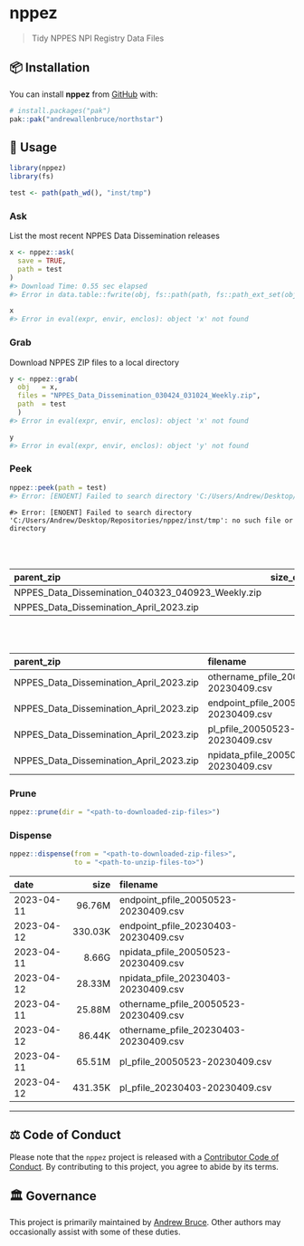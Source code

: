 
<!-- README.md is generated from README.Rmd. Please edit that file -->

# nppez

> Tidy NPPES NPI Registry Data Files

<!-- badges: start -->
<!-- badges: end -->

## :package: Installation

You can install **nppez** from [GitHub](https://github.com/) with:

``` r
# install.packages("pak")
pak::pak("andrewallenbruce/northstar")
```

## :beginner: Usage

``` r
library(nppez)
library(fs)

test <- path(path_wd(), "inst/tmp")
```

### Ask

List the most recent NPPES Data Dissemination releases

``` r
x <- nppez::ask(
  save = TRUE,
  path = test
)
#> Download Time: 0.55 sec elapsed
#> Error in data.table::fwrite(obj, fs::path(path, fs::path_ext_set(obj[[1]][[1]], : No such file or directory: 'C:/Users/Andrew/Desktop/Repositories/nppez/inst/tmp/NPPES_Data_Dissemination_March_2024.csv'. Unable to create new file for writing (it does not exist already). Do you have permission to write here, is there space on the disk and does the path exist?

x
#> Error in eval(expr, envir, enclos): object 'x' not found
```

### Grab

Download NPPES ZIP files to a local directory

``` r
y <- nppez::grab(
  obj   = x, 
  files = "NPPES_Data_Dissemination_030424_031024_Weekly.zip",
  path  = test
  )
#> Error in eval(expr, envir, enclos): object 'x' not found

y
#> Error in eval(expr, envir, enclos): object 'y' not found
```

### Peek

``` r
nppez::peek(path = test)
#> Error: [ENOENT] Failed to search directory 'C:/Users/Andrew/Desktop/Repositories/nppez/inst/tmp': no such file or directory
```

    #> Error: [ENOENT] Failed to search directory 'C:/Users/Andrew/Desktop/Repositories/nppez/inst/tmp': no such file or directory

<br><br>

| parent_zip                                        | size_compressed | size_uncompressed |
|:--------------------------------------------------|----------------:|------------------:|
| NPPES_Data_Dissemination_040323_040923_Weekly.zip |           2.72M |            29.16M |
| NPPES_Data_Dissemination_April_2023.zip           |         850.15M |             8.84G |

<br><br>

| parent_zip                              | filename                              | size_compressed | size_uncompressed |
|:----------------------------------------|:--------------------------------------|----------------:|------------------:|
| NPPES_Data_Dissemination_April_2023.zip | othername_pfile_20050523-20230409.csv |           8.97M |            25.88M |
| NPPES_Data_Dissemination_April_2023.zip | endpoint_pfile_20050523-20230409.csv  |          17.53M |            96.76M |
| NPPES_Data_Dissemination_April_2023.zip | pl_pfile_20050523-20230409.csv        |             22M |            65.51M |
| NPPES_Data_Dissemination_April_2023.zip | npidata_pfile_20050523-20230409.csv   |         801.64M |             8.66G |

### Prune

``` r
nppez::prune(dir = "<path-to-downloaded-zip-files>")
```

### Dispense

``` r
nppez::dispense(from = "<path-to-downloaded-zip-files>",
                to = "<path-to-unzip-files-to>")
```

| date       |    size | filename                              |
|:-----------|--------:|:--------------------------------------|
| 2023-04-11 |  96.76M | endpoint_pfile_20050523-20230409.csv  |
| 2023-04-12 | 330.03K | endpoint_pfile_20230403-20230409.csv  |
| 2023-04-11 |   8.66G | npidata_pfile_20050523-20230409.csv   |
| 2023-04-12 |  28.33M | npidata_pfile_20230403-20230409.csv   |
| 2023-04-11 |  25.88M | othername_pfile_20050523-20230409.csv |
| 2023-04-12 |  86.44K | othername_pfile_20230403-20230409.csv |
| 2023-04-11 |  65.51M | pl_pfile_20050523-20230409.csv        |
| 2023-04-12 | 431.35K | pl_pfile_20230403-20230409.csv        |

------------------------------------------------------------------------

## :balance_scale: Code of Conduct

Please note that the `nppez` project is released with a [Contributor
Code of
Conduct](https://andrewallenbruce.github.io/northstar/CODE_OF_CONDUCT.html).
By contributing to this project, you agree to abide by its terms.

## :classical_building: Governance

This project is primarily maintained by [Andrew
Bruce](https://github.com/andrewallenbruce). Other authors may
occasionally assist with some of these duties.
